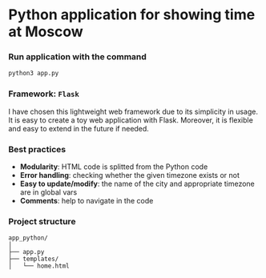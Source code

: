 # Python application for showing time at Moscow

### Run application with the command
```python
python3 app.py
```

### Framework: `Flask`
I have chosen this lightweight web framework due to its simplicity
in usage. It is easy to create a toy web application with Flask.
Moreover, it is flexible and easy to extend in the future if needed.

### Best practices
* **Modularity**: HTML code is splitted from the Python code
* **Error handling**: checking whether the given timezone exists or not
* **Easy to update/modify**: the name of the city and appropriate timezone are in global vars
* **Comments**: help to navigate in the code


### Project structure
```
app_python/
│
├── app.py
├── templates/
│   └── home.html
```
